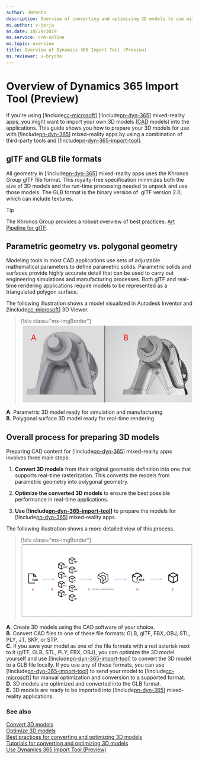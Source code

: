 ```yaml
---
author: JBrentJ
description: Overview of converting and optimizing 3D models to use with Dynamics 365 Import Tool (Preview).  
ms.author: v-jerja
ms.date: 10/29/2019
ms.service: crm-online
ms.topic: overview
title: Overview of Dynamics 365 Import Tool (Preview)
ms.reviewer: v-brycho
---
```


# Overview of Dynamics 365 Import Tool (Preview)

If you're using [!include[cc-microsoft](../includes/cc-microsoft.md)] [!include[pn-dyn-365](../includes/pn-dyn-365.md)] mixed-reality apps, you might want to import your own 3D models ([CAD](https://en.wikipedia.org/wiki/Computer-aided_design) models) into the applications. This guide shows you how to prepare your 3D models for use with [!include[pn-dyn-365](../includes/pn-dyn-365.md)] mixed-reality apps by using a combination of third-party tools and [!include[pn-dyn-365-import-tool](../includes/pn-dyn-365-import-tool.md)].

## glTF and GLB file formats
All geometry in [!include[pn-dyn-365](../includes/pn-dyn-365.md)] mixed-reality apps uses the Khronos Group glTF file format. This royalty-free specification minimizes both the size of 3D models and the run-time processing needed to unpack and use those models. The GLB format is the binary version of .glTF version 2.0, which can include textures.

> [!TIP]
> The Khronos Group provides a robust overview of best practices: [Art Pipeline for glTF](https://aka.ms/glTFbestpractices).

## Parametric geometry vs. polygonal geometry

Modeling tools in most CAD applications use sets of adjustable mathematical parameters to define parametric solids. Parametric solids and surfaces provide highly accurate detail that can be used to carry out engineering simulations and manufacturing processes. Both glTF and real-time rendering applications require models to be represented as a triangulated polygon surface.

The following illustration shows a model visualized in Autodesk Inventor and [!include[cc-microsoft](../includes/cc-microsoft.md)] 3D Viewer.
> [!div class="mx-imgBorder"]
> ![Parametric versus polygonal geometry](media/compare-geometry.PNG "Parametric versus polygonal geometry")

**A.**	Parametric 3D model ready for simulation and manufacturing<br>
**B.**	Polygonal surface 3D model ready for real-time rendering

## Overall process for preparing 3D models

Preparing CAD content for [!include[pn-dyn-365](../includes/pn-dyn-365.md)] mixed-reality apps involves three main steps: 

1.	**Convert 3D models** from their original geometric definition into one that supports real-time rasterization. This converts the models from parametric geometry into polygonal geometry.

2.	**Optimize the converted 3D models** to ensure the best possible performance in real-time applications.

3.	**Use [!include[pn-dyn-365-import-tool](../includes/pn-dyn-365-import-tool.md)]** to prepare the models for [!include[pn-dyn-365](../includes/pn-dyn-365.md)] mixed-reality apps.

The following illustration shows a more detailed view of this process.

> [!div class="mx-imgBorder"]
> ![Overall flow](media/overall-flow.png "Overall flow") 

**A.**	Create 3D models using the CAD software of your choice.<br>
**B.**	Convert CAD files to one of these file formats: GLB, glTF, FBX, OBJ, STL, PLY, JT, SKP, or STP.<br>
**C.**	If you save your model as one of the file formats with a red asterisk next to it (glTF, GLB, STL, PLY, FBX, OBJ), you can optimize the 3D model yourself and use [!include[pn-dyn-365-import-tool](../includes/pn-dyn-365-import-tool.md)] to convert the 3D model to a GLB file locally. If you use any of these formats, you can use [!include[pn-dyn-365-import-tool](../includes/pn-dyn-365-import-tool.md)] to send your model to [!include[cc-microsoft](../includes/cc-microsoft.md)] for manual optimization and conversion to a supported format.<br>
**D.**	3D models are optimized and converted into the GLB format.<br>
**E.**	3D models are ready to be imported into [!include[pn-dyn-365](../includes/pn-dyn-365.md)] mixed-reality applications.

### See also
[Convert 3D models](convert-models.md)<br>
[Optimize 3D models](optimize-models.md)<br>
[Best practices for converting and optimizing 3D models](best-practices.md)<br>
[Tutorials for converting and optimizing 3D models](tutorials-overview.md)<br>
[Use Dynamics 365 Import Tool (Preview)](import-tool.md)
